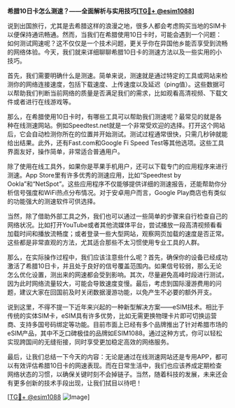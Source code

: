 **希腊10日卡怎么测速？——全面解析与实用技巧[[TG💪+ @esim1088](https://t.me/s/esim1088)]**

说到出国旅行，尤其是去希腊这样的浪漫之地，很多人都会考虑购买当地的SIM卡以便保持通讯畅通。然而，当我们在希腊使用10日卡时，可能会遇到一个问题：如何测试网速呢？这不仅仅是一个技术问题，更关乎你在异国他乡能否享受到流畅的网络体验。今天，我们就来详细聊聊希腊10日卡的测速方法以及一些实用的小技巧。

首先，我们需要明确什么是测速。简单来说，测速就是通过特定的工具或网站来检测你的网络连接速度，包括下载速度、上传速度以及延迟（ping值）。这些数据可以帮助我们判断当前网络的质量是否满足我们的需求，比如观看高清视频、下载文件或者进行在线游戏等。

那么，在希腊使用10日卡时，有哪些工具可以帮助我们测速呢？最常见的就是各种在线测速网站。例如Speedtest.net就是一个非常受欢迎的选择。打开这个网站后，它会自动检测你所在的位置并开始测试。测试过程通常很快，只需几秒钟就能给出结果。此外，还有Fast.com和Google Fi Speed Test等其他选项。这些工具界面友好，操作简单，非常适合普通用户。

除了使用在线工具外，如果你是苹果手机用户，还可以下载专门的应用程序来进行测速。App Store里有许多优秀的测速应用，比如“Speedtest by Ookla”和“NetSpot”。这些应用程序不仅能够提供详细的测速报告，还能帮助你分析信号强度和WiFi热点分布情况。对于安卓用户而言，Google Play商店也有类似的功能强大的测速软件可供选择。

当然，除了借助外部工具之外，我们也可以通过一些简单的步骤来自行检查自己的网络状况。比如打开YouTube或者其他流媒体平台，尝试播放一段高清视频看看加载时间和播放流畅度；或者登录一些大型网站，观察网页加载的速度是否正常。这些都是非常直观的方法，尤其适合那些不太习惯使用专业工具的人群。

那么，在实际操作过程中，我们应该注意些什么呢？首先，确保你的设备已经成功激活了希腊10日卡，并且处于良好的信号覆盖范围内。如果信号较弱，那么无论怎么优化设置，测出来的网速都会受到影响。其次，尽量避免高峰时段进行测试，因为此时网络流量较大，可能会导致速度变慢。最后，考虑到国际漫游费用的问题，建议大家在回国前及时关闭数据漫游功能，以免产生不必要的额外开支。

说到这里，不得不提一下近年来兴起的一种新型解决方案——eSIM技术。相比于传统的实体SIM卡，eSIM具有许多优势，比如无需更换物理卡片即可切换运营商、支持多国号码绑定等功能。目前市面上已经有多个品牌推出了针对希腊市场的eSIM产品，其中不乏口碑极佳的品牌如ESIM1088。通过这种方式，你可以轻松实现跨国间的无缝衔接，同时享受更加稳定高效的网络服务。

最后，让我们总结一下今天的内容：无论是通过在线测速网站还是专用APP，都可以有效评估希腊10日卡的网速表现。而在日常生活中，我们也应该养成定期检查网络状态的习惯，以确保关键时刻不会掉链子。当然，随着科技的发展，未来还会有更多创新的技术手段出现，让我们拭目以待吧！

[[TG💪+ @esim1088](https://t.me/s/esim1088) ![Image](https://i.postimg.cc/4NQfJmqS/Snipaste-2025-05-13-00-14-12.png)]